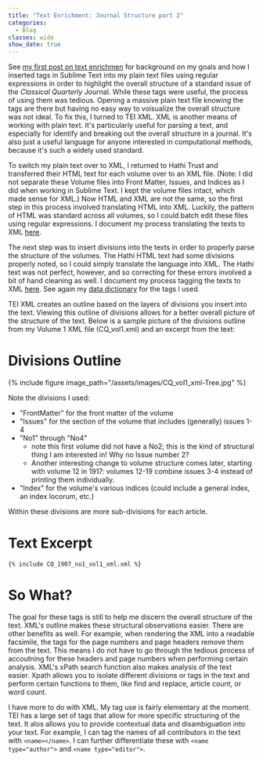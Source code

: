 ```yaml
---
title: "Text Enrichment: Journal Structure part 2"
categories:
  - Blog
classes: wide
show_date: true
---
```


See [my first post on text enrichmen](/blog/text-enrichment-pt1/) for background on my goals and how I inserted tags in Sublime Text into my plain text files using regular expressions in order to highlight the overall structure of a standard issue of the *Classical Quarterly* Journal. While these tags were useful, the process of using them was tedious. Opening a massive plain text file knowing the tags are there but having no easy way to voisualize the overall structure was not ideal. To fix this, I turned to TEI XML. XML is another means of working with plain text. It's particularly useful for parsing a text, and especially for identify and breaking out the overall structure in a journal. It's also just a useful language for anyone interested in computational methods, because it's such a widely used standard. 

To switch my plain text over to XML, I returned to Hathi Trust and transferred their HTML text for each volume over to an XML file. (Note: I did not separate these Volume files into Front Matter, Issues, and Indices as I did when working in Sublime Text. I kept the volume files intact, which made sense for XML.) Now HTML and XML are not the same, so the first step in this process involved translating HTML into XML. Luckily, the pattern of HTML was standard across all volumes, so I could batch edit these files using regular expressions. I document my process translating the texts to XML [here](https://github.com/comp-methods-fsu-2021/Crenshaw_CQCorpus/blob/main/CQ_XML/CQ_XML_batch-translation.md). 

The next step was to insert divisions into the texts in order to properly parse the structure of the volumes. The Hathi HTML text had some divisions properly noted, so I could simply translate the language into XML. The Hathi text was not perfect, however, and so correcting for these errors involved a bit of hand cleaning as well. I document my process tagging the texts to XML [here](https://github.com/comp-methods-fsu-2021/Crenshaw_CQCorpus/blob/main/CQ_XML/CQ_XML_batch-tagging.md). See again my [data dictionary](/corpus-dictionary) for the tags I used. 

TEI XML creates an outline based on the layers of divisions you insert into the text. Viewing this outline of divisions allows for a better overall picture of the structure of the text. Below is a sample picture of the divisions outline from my Volume 1 XML file (CQ_vol1.xml) and an excerpt from the text:

# Divisions Outline
{% include figure image_path="/assets/images/CQ_vol1_xml-Tree.jpg" %}

Note the divisions I used:
	
* "FrontMatter" for the front matter of the volume
* "Issues" for the section of the volume that includes (generally) issues 1-4
* "No1" through "No4" 
	* note this first volume did not have a No2; this is the kind of structural thing I am interested in! Why no Issue number 2? 
	* Another interesting change to volume structure comes later, starting with volume 12 in 1917: volumes 12-19 combine issues 3-4 instead of printing them individually. 
* "Index" for the volume's various indices (could include a general index, an index locorum, etc.)

Within these divisions are more sub-divisions for each article.

# Text Excerpt

```
{% include CQ_1907_no1_vol1_xml.xml %}
```

# So What?

The goal for these tags is still to help me discern the overall structure of the text. XML's outline makes these structural observations easier. There are other benefits as well. For example, when rendering the XML into a readable facsimile, the tags for the page numbers and page headers remove them from the text. This means I do not have to go through the tedious process of accoutning for these headers and page numbers when performing certain analysis. XML's xPath search function also makes analysis of the text easier. Xpath allows you to isolate different divisions or tags in the text and perform certain functions to them, like find and replace, article count, or word count. 

I have more to do with XML. My tag use is fairly elementary at the moment. TEI has a large set of tags that allow for more specific structuring of the text. It alos allows you to provide contextual data and disambiguation into your text. For example, I can tag the names of all contributors in the text with `<name></name>`. I can further differentiate these with `<name type="author">` and `<name type="editor">`. 




